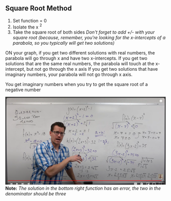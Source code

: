 ## Square Root Method

1. Set function = 0
2. Isolate the x $^2$
3. Take the square root of both sides
*Don't forget to add +/- with your square root (because, remember, you're looking for the x-intercepts of a parabola, so you typically will get two solutions)*

ON your graph, if you get two different solutions with real numbers, the parabola will go through x and have two x-intercepts.
If you get two solutions that are the same real numbers, the parabola will touch at the x-intercept, but not go through the x axis
If you get two solutions that have imaginary numbers, your parabola will not go through x axis. 

You get imaginary numbers when you try to get the square root of a negative number

![Square Root Method](squ-root-meth.png)
**Note:** *The solution in the bottom right function has an error, the two in the denominator should be three*



